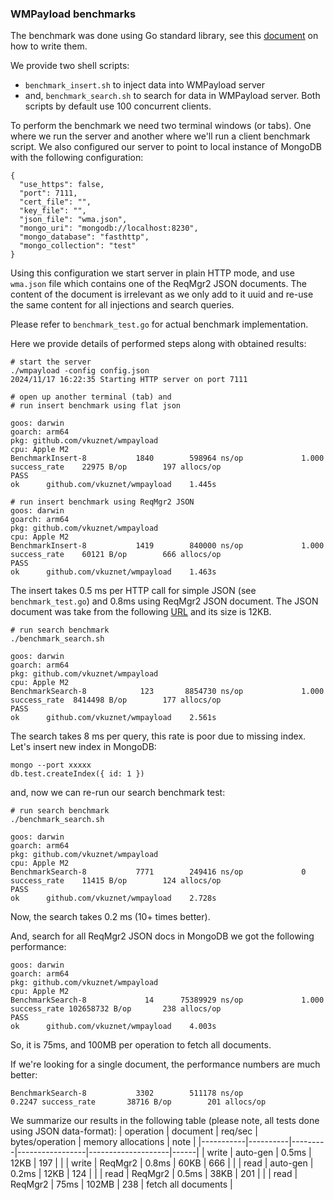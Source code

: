 ### WMPayload benchmarks
The benchmark was done using Go standard library, see this
[document](https://dave.cheney.net/2013/06/30/how-to-write-benchmarks-in-go)
on how to write them.

We provide two shell scripts:
- `benchmark_insert.sh` to inject data into WMPayload server
- and, `benchmark_search.sh` to search for data in WMPayload server.
Both scripts by default use 100 concurrent clients.

To perform the benchmark we need two terminal windows (or tabs). One
where we run the server and another where we'll run a client benchmark script.
We also configured our server to point to local instance of MongoDB with the
following configuration:
```
{
  "use_https": false,
  "port": 7111,
  "cert_file": "",
  "key_file": "",
  "json_file": "wma.json",
  "mongo_uri": "mongodb://localhost:8230",
  "mongo_database": "fasthttp",
  "mongo_collection": "test"
}
```
Using this configuration we start server in plain HTTP mode, and use 
`wma.json` file which contains one of the ReqMgr2 JSON documents. The content
of the document is irrelevant as we only add to it uuid and re-use the same
content for all injections and search queries.

Please refer to `benchmark_test.go` for actual benchmark implementation.

Here we provide details of performed steps along with obtained results:


```
# start the server
./wmpayload -config config.json
2024/11/17 16:22:35 Starting HTTP server on port 7111
```

```
# open up another terminal (tab) and
# run insert benchmark using flat json

goos: darwin
goarch: arm64
pkg: github.com/vkuznet/wmpayload
cpu: Apple M2
BenchmarkInsert-8   	    1840	    598964 ns/op	         1.000 success_rate	   22975 B/op	     197 allocs/op
PASS
ok  	github.com/vkuznet/wmpayload	1.445s

# run insert benchmark using ReqMgr2 JSON
goos: darwin
goarch: arm64
pkg: github.com/vkuznet/wmpayload
cpu: Apple M2
BenchmarkInsert-8   	    1419	    840000 ns/op	         1.000 success_rate	   60121 B/op	     666 allocs/op
PASS
ok  	github.com/vkuznet/wmpayload	1.463s
```

The insert takes 0.5 ms per HTTP call for simple JSON (see `benchmark_test.go`)
and 0.8ms using ReqMgr2
JSON document. The JSON document was take from the following
[URL](https://cmsweb-testbed.cern.ch/reqmgr2/fetch?rid=request-apiccine_SC_PREMIX_GFALStageoutTest_v5_241008_120259_4210) and its size is 12KB.

```
# run search benchmark
./benchmark_search.sh

goos: darwin
goarch: arm64
pkg: github.com/vkuznet/wmpayload
cpu: Apple M2
BenchmarkSearch-8   	     123	   8854730 ns/op	         1.000 success_rate	 8414498 B/op	     177 allocs/op
PASS
ok  	github.com/vkuznet/wmpayload	2.561s

```
The search takes 8 ms per query, this rate is poor due to missing index. Let's insert
new index in MongoDB:

```
mongo --port xxxxx
db.test.createIndex({ id: 1 })
```
and, now we can re-run our search benchmark test:
```
# run search benchmark
./benchmark_search.sh

goos: darwin
goarch: arm64
pkg: github.com/vkuznet/wmpayload
cpu: Apple M2
BenchmarkSearch-8   	    7771	    249416 ns/op	         0 success_rate	   11415 B/op	     124 allocs/op
PASS
ok  	github.com/vkuznet/wmpayload	2.728s
```
Now, the search takes 0.2 ms (10+ times better).

And, search for all ReqMgr2 JSON docs in MongoDB we got the following performance:
```
goos: darwin
goarch: arm64
pkg: github.com/vkuznet/wmpayload
cpu: Apple M2
BenchmarkSearch-8   	      14	  75389929 ns/op	         1.000 success_rate	102658732 B/op	     238 allocs/op
PASS
ok  	github.com/vkuznet/wmpayload	4.003s
```
So, it is 75ms, and 100MB per operation to fetch all documents.

If we're looking for a single document, the performance numbers are much
better:
```
BenchmarkSearch-8   	    3302	    511178 ns/op	         0.2247 success_rate	   38716 B/op	     201 allocs/op
```


We summarize our results in the following table (please note, all tests done
using JSON data-format):
| operation | document | req/sec | bytes/operation | memory allocations | note |
|-----------|----------|---------|-----------------|--------------------|------|
| write     | auto-gen | 0.5ms   | 12KB  | 197 | |
| write     | ReqMgr2  | 0.8ms   | 60KB  | 666 | |
| read      | auto-gen | 0.2ms   | 12KB  | 124 | |
| read      | ReqMgr2  | 0.5ms   | 38KB | 201  | |
| read      | ReqMgr2  | 75ms    | 102MB | 238 | fetch all documents |
